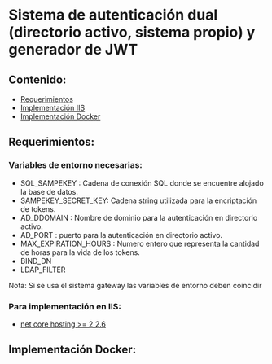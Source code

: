 # Sistema de autenticación dual (directorio activo, sistema propio) y generador de JWT

## Contenido:
- [Requerimientos](#requerimientos)
- [Implementación IIS](#implementacioniis)
- [Implementación Docker](#implementaciondocker)

## Requerimientos:

### Variables de entorno necesarias:
- SQL_SAMPEKEY : Cadena de conexión SQL donde se encuentre alojado la base de datos.
- SAMPEKEY_SECRET_KEY: Cadena string utilizada para la encriptación de tokens.
- AD_DDOMAIN : Nombre de dominio para la autenticación en directorio activo.
- AD_PORT : puerto para la autenticación en directorio activo.
- MAX_EXPIRATION_HOURS : Numero entero que representa la cantidad de horas para la vida de los tokens.
- BIND_DN
- LDAP_FILTER


Nota: Si se usa el sistema gateway las variables de entorno deben coincidir

### Para implementación en IIS:
- [net core hosting >= 2.2.6](https://dotnet.microsoft.com/download)

## Implementación Docker: